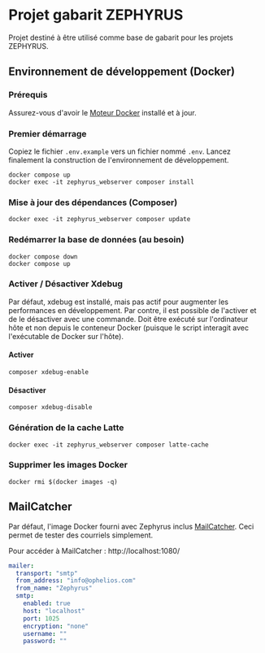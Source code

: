 # Projet gabarit ZEPHYRUS

Projet destiné à être utilisé comme base de gabarit pour les projets ZEPHYRUS.

## Environnement de développement (Docker)

### Prérequis
Assurez-vous d'avoir le [Moteur Docker](https://www.docker.com/products/docker-desktop/) installé et à jour.

### Premier démarrage
Copiez le fichier `.env.example` vers un fichier nommé `.env`. Lancez finalement la construction de l'environnement de développement.

```shell
docker compose up
docker exec -it zephyrus_webserver composer install
```

### Mise à jour des dépendances (Composer)
```shell
docker exec -it zephyrus_webserver composer update
```

### Redémarrer la base de données (au besoin)
```shell
docker compose down
docker compose up
```

### Activer / Désactiver Xdebug
Par défaut, xdebug est installé, mais pas actif pour augmenter les performances en développement. Par contre, il est
possible de l'activer et de le désactiver avec une commande. Doit être exécuté sur l'ordinateur hôte et non depuis le
conteneur Docker (puisque le script interagit avec l'exécutable de Docker sur l'hôte).

#### Activer
```shell
composer xdebug-enable
```

#### Désactiver
```shell
composer xdebug-disable
```

### Génération de la cache Latte
```shell
docker exec -it zephyrus_webserver composer latte-cache
```

### Supprimer les images Docker
```shell
docker rmi $(docker images -q)
```


## MailCatcher

Par défaut, l'image Docker fourni avec Zephyrus inclus [MailCatcher](https://www.google.com/search?client=safari&rls=en&q=mailcatcher&ie=UTF-8&oe=UTF-8). Ceci
permet de tester des courriels simplement. 

Pour accéder à MailCatcher : http://localhost:1080/  

```yml
mailer:
  transport: "smtp"
  from_address: "info@ophelios.com"
  from_name: "Zephyrus"
  smtp:
    enabled: true
    host: "localhost"
    port: 1025
    encryption: "none"
    username: ""
    password: ""
```